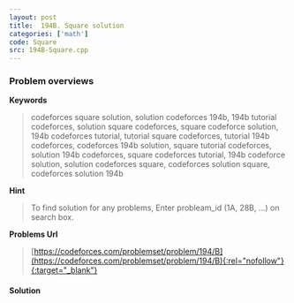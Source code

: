 ```yaml
---
layout: post
title:  194B. Square solution
categories: ['math']
code: Square
src: 194B-Square.cpp
---
```

### **Problem overviews**

**Keywords**
> codeforces square solution, solution codeforces 194b, 194b tutorial codeforces, solution square codeforces, square codeforce solution, 194b codeforces tutorial, tutorial square codeforces, tutorial 194b codeforces, codeforces 194b solution, square tutorial codeforces, solution 194b codeforces, square codeforces tutorial, 194b codeforce solution, solution codeforces square, codeforces solution square, codeforces solution 194b

**Hint**
> To find solution for any problems, Enter probleam_id (1A, 28B, ...) on search box. 

**Problems Url**
> [https://codeforces.com/problemset/problem/194/B](https://codeforces.com/problemset/problem/194/B){:rel="nofollow"}{:target="_blank"}

#### **Solution**




